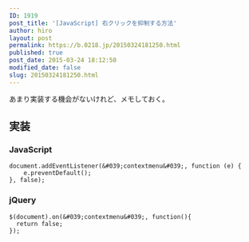 ```yaml
---
ID: 1919
post_title: '[JavaScript] 右クリックを抑制する方法'
author: hiro
layout: post
permalink: https://b.0218.jp/20150324181250.html
published: true
post_date: 2015-03-24 18:12:50
modified_date: false
slug: 20150324181250.html
---
```

あまり実装する機会がないけれど、メモしておく。
<!--more-->

## 実装
### JavaScript

```language-javascript
document.addEventListener(&#039;contextmenu&#039;, function (e) {
    e.preventDefault();
}, false);
```

### jQuery

```language-javascript
$(document).on(&#039;contextmenu&#039;, function(){
  return false;
});
```
